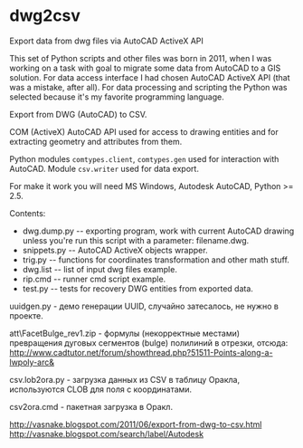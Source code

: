 dwg2csv
=======

Export data from dwg files via AutoCAD ActiveX API

This set of Python scripts and other files was born in 2011, when I was working on a task with goal to migrate some data from AutoCAD to a GIS solution.
For data access interface I had chosen AutoCAD ActiveX API (that was a mistake, after all).
For data processing and scripting the Python was selected because it's my favorite programming language.

Export from DWG (AutoCAD) to CSV.

COM (ActiveX) AutoCAD API used for access to drawing entities and for extracting geometry and attributes from them.

Python modules `comtypes.client`, `comtypes.gen` used for interaction with AutoCAD.
Module `csv.writer` used for data export.

For make it work you will need MS Windows, Autodesk AutoCAD, Python >= 2.5.

Contents:

* dwg.dump.py -- exporting program, work with current AutoCAD drawing unless you're run this script with a parameter: filename.dwg.
* snippets.py -- AutoCAD ActiveX objects wrapper.
* trig.py -- functions for coordinates transformation and other math stuff.
* dwg.list -- list of input dwg files example.
* rip.cmd -- runner cmd script example.
* test.py -- tests for recovery DWG entities from exported data.

uuidgen.py - демо генерации UUID, случайно затесалось, не нужно в проекте.

att\FacetBulge_rev1.zip - формулы (некорректные местами) превращения дуговых сегментов (bulge) полилиний в отрезки, отсюда: http://www.cadtutor.net/forum/showthread.php?51511-Points-along-a-lwpoly-arc&

csv.lob2ora.py - загрузка данных из CSV в таблицу Оракла, используются CLOB для поля с координатами.

csv2ora.cmd - пакетная загрузка в Оракл.

http://vasnake.blogspot.com/2011/06/export-from-dwg-to-csv.html
http://vasnake.blogspot.com/search/label/Autodesk
